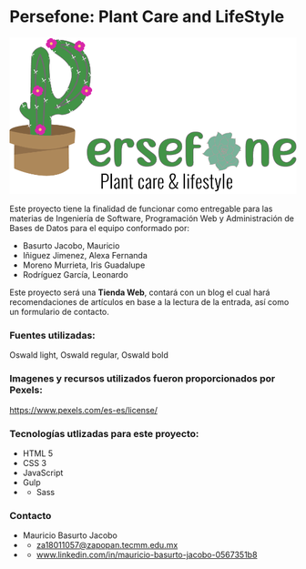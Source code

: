 # Persefone: Plant Care and LifeStyle
![Logo Principal](https://github.com/MauroBaJ/Persefone/blob/produccion/src/img/logo/long.png)

Este proyecto tiene la finalidad de funcionar como entregable para las materias de Ingeniería de Software, Programación Web y Administración de Bases de Datos para el equipo conformado por:
* Basurto Jacobo, Mauricio
* Iñiguez Jimenez, Alexa Fernanda
* Moreno Murrieta, Iris Guadalupe
* Rodríguez García, Leonardo

Este proyecto será una **Tienda Web**, contará con un blog el cual hará recomendaciones de artículos en base a la lectura de la entrada, así como un formulario de contacto.

### Fuentes utilizadas:
Oswald light, Oswald regular, Oswald bold

### Imagenes y recursos utilizados fueron proporcionados por Pexels:
https://www.pexels.com/es-es/license/

### Tecnologías utlizadas para este proyecto:
* HTML 5
* CSS 3
* JavaScript
* Gulp
* * Sass

### Contacto
* Mauricio Basurto Jacobo
* * za18011057@zapopan.tecmm.edu.mx
* * www.linkedin.com/in/mauricio-basurto-jacobo-0567351b8
